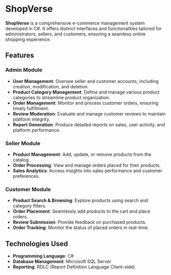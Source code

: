 # ShopVerse

**ShopVerse** is a comprehensive e-commerce management system developed in C#. It offers distinct interfaces and functionalities tailored for administrators, sellers, and customers, ensuring a seamless online shopping experience.

## Features

### Admin Module
- **User Management**: Oversee seller and customer accounts, including creation, modification, and deletion.
- **Product Category Management**: Define and manage various product categories to streamline product organization.
- **Order Management**: Monitor and process customer orders, ensuring timely fulfillment.
- **Review Moderation**: Evaluate and manage customer reviews to maintain platform integrity.
- **Report Generation**: Produce detailed reports on sales, user activity, and platform performance.

### Seller Module
- **Product Management**: Add, update, or remove products from the catalog.
- **Order Processing**: View and manage orders placed for their products.
- **Sales Analytics**: Access insights into sales performance and customer preferences.

### Customer Module
- **Product Search & Browsing**: Explore products using search and category filters.
- **Order Placement**: Seamlessly add products to the cart and place orders.
- **Review Submission**: Provide feedback on purchased products.
- **Order Tracking**: Monitor the status of placed orders in real-time.

## Technologies Used

- **Programming Language**: C#
- **Database Management**: Microsoft SQL Server
- **Reporting**: RDLC (Report Definition Language Client-side)


